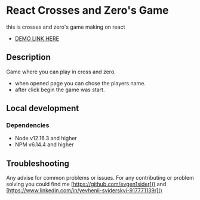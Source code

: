 # React Crosses and Zero's Game
this is crosses and zero's game making on react
- [DEMO LINK HERE](https://evgen1sider.github.io/react-cross-and-zero/)

## Description

Game where you can play in cross and zero.
* when opened page you can chose the players name.
* after click begin the game was start.

## Local development

### Dependencies
* Node v12.16.3 and higher
* NPM v6.14.4 and higher

## Troubleshooting

Any advise for common problems or issues.
For any contributing or problem solving you could find me [https://github.com/evgen1sider]() and [https://www.linkedin.com/in/yevhenii-sviderskyi-917771139/]()
